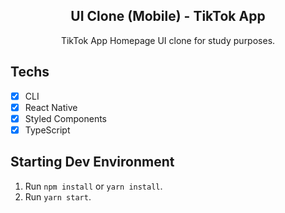 <h2 align="center">
UI Clone (Mobile) - TikTok App
</h2>

<p align="center">TikTok App Homepage UI clone for study purposes.</p>

## Techs

- [x] CLI
- [x] React Native
- [x] Styled Components
- [x] TypeScript

## Starting Dev Environment

1. Run `npm install` or `yarn install`.<br />
2. Run `yarn start`.<br />
